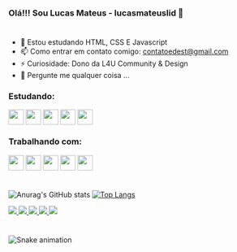 ### Olá!!! Sou Lucas Mateus - lucasmateuslid 👋

<!--
Here are some ideas to get you started:

- 🔭 I’m currently working on ...
- 🌱 I’m currently learning ...
- 👯 I’m looking to collaborate on ...
- 🤔 I’m looking for help with ...
- 💬 Ask me about ...
- 📫 How to reach me: ...
- 😄 Pronouns: ...
- ⚡ Fun fact: ...
-->
<link rel="stylesheet" href="https://cdn.jsdelivr.net/gh/devicons/devicon@v2.12.0/devicon.min.css">

#
- 🌱 Estou estudando HTML, CSS E Javascript
- 📫 Como entrar em contato comigo: contatoedest@gmail.com
- ⚡ Curiosidade: Dono da L4U Community & Design
- 💬 Pergunte me qualquer coisa ...

<div>
  <h3> Estudando: </h3>
  <img align="center" height="30" widht"40" src="https://upload.wikimedia.org/wikipedia/commons/thumb/9/99/Unofficial_JavaScript_logo_2.svg/1200px-Unofficial_JavaScript_logo_2.svg.png">
  <img align="center" height="30" widht"40" src="https://cdn4.iconfinder.com/data/icons/logos-3/600/React.js_logo-256.png">
  <img align="center" height="30" widht"40" src="https://cdn4.iconfinder.com/data/icons/logos-and-brands/512/267_Python_logo-256.png">
  <img align="center" height="30" widht"40" src="https://upload.wikimedia.org/wikipedia/commons/thumb/9/95/Vue.js_Logo_2.svg/1184px-Vue.js_Logo_2.svg.png">
  <img align="center" height="30" widht"40" src="https://cdn-images-1.medium.com/max/1200/1*5-aoK8IBmXve5whBQM90GA.png">
</div>

<div>
  <h3> Trabalhando com: </h3>
  <img align="center" height="30" widht"40" src="https://cdn1.iconfinder.com/data/icons/logotypes/32/badge-html-5-256.png">
  <img align="center" height="30" widht"40" src="https://cdn1.iconfinder.com/data/icons/logotypes/32/badge-css-3-256.png">
  <img align="center" height="30" widht"40" src="https://cdn4.iconfinder.com/data/icons/logos-and-brands/512/288_Sass_logo-256.png">
  <img align="center" height="30" widht"40" src="https://getbootstrap.com.br/docs/4.1/assets/img/bootstrap-stack.png">
  <img align="center" height="30" widht"40" src="https://upload.wikimedia.org/wikipedia/commons/thumb/a/af/Adobe_Photoshop_Mobile_icon.svg/500px-Adobe_Photoshop_Mobile_icon.svg.png">

</div>

#

![Anurag's GitHub stats](https://github-readme-stats.vercel.app/api?username=lucasmateuslid&show_icons=true&theme=tokyonight)
[![Top Langs](https://github-readme-stats.vercel.app/api/top-langs/?username=lucasmateuslid&layout=compact&theme=tokyonight)](https://github.com/anuraghazra/github-readme-stats)




<div>
  <a href="https://www.instagram.com/l4u_design/" target="blank"> <img src="https://img.shields.io/badge/Instagram-E4405F?style=for-the-badge&logo=instagram&logoColor=white"> </a>
  <a href="https://www.linkedin.com/in/lucas-mateus-lima-957a36181/" target="blank"> <img src="https://img.shields.io/badge/LinkedIn-0077B5?style=for-the-badge&logo=linkedin&logoColor=white"> </a>
  <a href="https://github.com/lucasmateuslid" target="blank"> <img src="https://img.shields.io/badge/GitHub-100000?style=for-the-badge&logo=github&logoColor=white"> </a>
  <a href="mailto:contatoedest@gmail.com" target="blank"> <img src="https://img.shields.io/badge/Gmail-D14836?style=for-the-badge&logo=gmail&logoColor=white"> </a>
  <a href="https://discord.gg/DuWHCEgXKV" target="blank"> <img src="https://img.shields.io/badge/Discord-7289DA?style=for-the-badge&logo=discord&logoColor=white"> </a>
</div>


#


![Snake animation](https://github.com/lucasmateuslid/rafaballerini/blob/output/github-contribution-grid-snake.svg)
